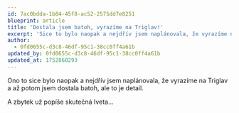 ```yaml
---
id: 7ac0bdda-1b84-45f8-ac52-2575dd7e8251
blueprint: article
title: 'Dostala jsem batoh, vyrazíme na Triglav!'
excerpt: 'Sice to bylo naopak a nejdřív jsem naplánovala, že vyrazíme na Triglav a až potom jsem dostala batoh, ale to je detail.'
author:
  - 0fd0655c-d3c8-46df-95c1-38cc0ff4a61b
updated_by: 0fd0655c-d3c8-46df-95c1-38cc0ff4a61b
updated_at: 1752860293
---
```

Ono to sice bylo naopak a nejdřív jsem naplánovala, že vyrazíme na Triglav a až potom jsem dostala batoh, ale to je detail.

A zbytek už popíše skutečná Iveta...